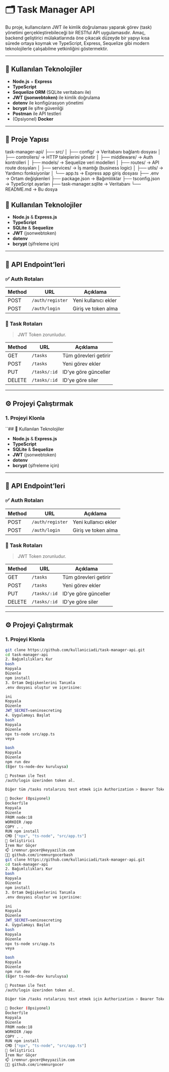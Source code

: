 # 🗂️ Task Manager API

Bu proje, kullanıcıların JWT ile kimlik doğrulaması yaparak görev (task) yönetimi gerçekleştirebileceği bir RESTful API uygulamasıdır. Amaç, backend geliştirici mülakatlarında öne çıkacak düzeyde bir yapıyı kısa sürede ortaya koymak ve TypeScript, Express, Sequelize gibi modern teknolojilerle çalışabilme yetkinliğini göstermektir.

---

## 🚀 Kullanılan Teknolojiler

- **Node.js** + **Express**
- **TypeScript**
- **Sequelize ORM** (SQLite veritabanı ile)
- **JWT (jsonwebtoken)** ile kimlik doğrulama
- **dotenv** ile konfigürasyon yönetimi
- **bcrypt** ile şifre güvenliği
- **Postman** ile API testleri
- (Opsiyonel) **Docker**

---

## 📁 Proje Yapısı

task-manager-api/
├── src/
│ ├── config/ → Veritabanı bağlantı dosyası
│ ├── controllers/ → HTTP taleplerini yönetir
│ ├── middleware/ → Auth kontrolleri
│ ├── models/ → Sequelize veri modelleri
│ ├── routes/ → API route dosyaları
│ ├── services/ → İş mantığı (business logic)
│ ├── utils/ → Yardımcı fonksiyonlar
│ └── app.ts → Express app giriş dosyası
├── .env → Ortam değişkenleri
├── package.json → Bağımlılıklar
├── tsconfig.json → TypeScript ayarları
├── task-manager.sqlite → Veritabanı
└── README.md → Bu dosya

## 🧰 Kullanılan Teknolojiler

- **Node.js** & **Express.js**
- **TypeScript**
- **SQLite** & **Sequelize**
- **JWT** (jsonwebtoken)
- **dotenv**
- **bcrypt** (şifreleme için)

---

## 🔐 API Endpoint’leri

### ✅ Auth Rotaları

| Method | URL              | Açıklama             |
|--------|------------------|----------------------|
| POST   | `/auth/register` | Yeni kullanıcı ekler |
| POST   | `/auth/login`    | Giriş ve token alma  |

### 📝 Task Rotaları

> JWT Token zorunludur.

| Method | URL         | Açıklama              |
|--------|-------------|------------------------|
| GET    | `/tasks`    | Tüm görevleri getirir  |
| POST   | `/tasks`    | Yeni görev ekler       |
| PUT    | `/tasks/:id`| ID'ye göre günceller   |
| DELETE | `/tasks/:id`| ID'ye göre siler       |

---

## ⚙️ Projeyi Çalıştırmak

### 1. Projeyi Klonla

``## 🧰 Kullanılan Teknolojiler

- **Node.js** & **Express.js**
- **TypeScript**
- **SQLite** & **Sequelize**
- **JWT** (jsonwebtoken)
- **dotenv**
- **bcrypt** (şifreleme için)

---

## 🔐 API Endpoint’leri

### ✅ Auth Rotaları

| Method | URL              | Açıklama             |
|--------|------------------|----------------------|
| POST   | `/auth/register` | Yeni kullanıcı ekler |
| POST   | `/auth/login`    | Giriş ve token alma  |

### 📝 Task Rotaları

> JWT Token zorunludur.

| Method | URL         | Açıklama              |
|--------|-------------|------------------------|
| GET    | `/tasks`    | Tüm görevleri getirir  |
| POST   | `/tasks`    | Yeni görev ekler       |
| PUT    | `/tasks/:id`| ID'ye göre günceller   |
| DELETE | `/tasks/:id`| ID'ye göre siler       |

---

## ⚙️ Projeyi Çalıştırmak

### 1. Projeyi Klonla

```bash
git clone https://github.com/kullaniciadi/task-manager-api.git
cd task-manager-api
2. Bağımlılıkları Kur
bash
Kopyala
Düzenle
npm install
3. Ortam Değişkenlerini Tanımla
.env dosyası oluştur ve içerisine:

ini
Kopyala
Düzenle
JWT_SECRET=seninsecreting
4. Uygulamayı Başlat
bash
Kopyala
Düzenle
npx ts-node src/app.ts
veya

bash
Kopyala
Düzenle
npm run dev
(Eğer ts-node-dev kuruluysa)

🔭 Postman ile Test
/auth/login üzerinden token al.

Diğer tüm /tasks rotalarını test etmek için Authorization > Bearer Token alanına JWT token’ı ekle.

🐳 Docker (Opsiyonel)
Dockerfile
Kopyala
Düzenle
FROM node:18
WORKDIR /app
COPY . .
RUN npm install
CMD ["npx", "ts-node", "src/app.ts"]
👤 Geliştirici
İrem Nur Göçer
📫 iremnur.gocer@keyyazilim.com
🧑‍💻 github.com/iremnurgocerbash
git clone https://github.com/kullaniciadi/task-manager-api.git
cd task-manager-api
2. Bağımlılıkları Kur
bash
Kopyala
Düzenle
npm install
3. Ortam Değişkenlerini Tanımla
.env dosyası oluştur ve içerisine:

ini
Kopyala
Düzenle
JWT_SECRET=seninsecreting
4. Uygulamayı Başlat
bash
Kopyala
Düzenle
npx ts-node src/app.ts
veya

bash
Kopyala
Düzenle
npm run dev
(Eğer ts-node-dev kuruluysa)

🔭 Postman ile Test
/auth/login üzerinden token al.

Diğer tüm /tasks rotalarını test etmek için Authorization > Bearer Token alanına JWT token’ı ekle.

🐳 Docker (Opsiyonel)
Dockerfile
Kopyala
Düzenle
FROM node:18
WORKDIR /app
COPY . .
RUN npm install
CMD ["npx", "ts-node", "src/app.ts"]
👤 Geliştirici
İrem Nur Göçer
📫 iremnur.gocer@keyyazilim.com
🧑‍💻 github.com/iremnurgocer
